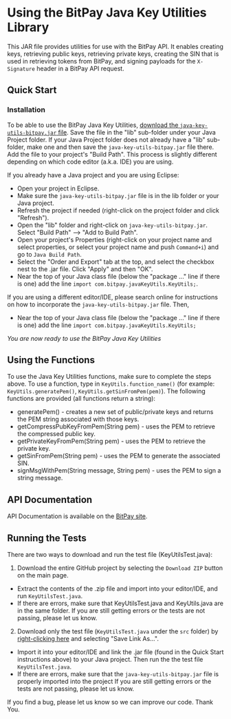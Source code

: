 # Using the BitPay Java Key Utilities Library

This JAR file provides utilities for use with the BitPay API. It enables creating keys, retrieving public keys, retrieving private keys, creating the SIN that is used in retrieving tokens from BitPay, and signing payloads for the `X-Signature` header in a BitPay API request.

## Quick Start
### Installation
To be able to use the BitPay Java Key Utilities, [download the `java-key-utils-bitpay.jar` file](https://bitpay.com/api). Save the file in the "lib" sub-folder under your Java Project folder. If your Java Project folder does not already have a "lib" sub-folder, make one and then save the `java-key-utils-bitpay.jar` file there. Add the file to your project's "Build Path". This process is slightly different depending on which code editor (a.k.a. IDE) you are using.

If you already have a Java project and you are using Eclipse:

* Open your project in Eclipse.
* Make sure the `java-key-utils-bitpay.jar` file is in the lib folder or your Java project.
* Refresh the project if needed (right-click on the project folder and click "Refresh").
* Open the "lib" folder and right-click on `java-key-utils-bitpay.jar`. Select "Build Path" --> "Add to Build Path".
* Open your project's Properties (right-click on your project name and select properties, or select your project name and push `Command+i`) and go to `Java Build Path`.
* Select the "Order and Export" tab at the top, and select the checkbox nest to the .jar file. Click "Apply" and then "OK".
* Near the top of your Java class file (below the "package ..." line if there is one) add the line `import com.bitpay.javaKeyUtils.KeyUtils;`.

If you are using a different editor/IDE, please search online for instructions on how to incorporate the `java-key-utils-bitpay.jar` file. Then,

* Near the top of your Java class file (below the "package ..." line if there is one) add the line `import com.bitpay.javaKeyUtils.KeyUtils;`

*You are now ready to use the BitPay Java Key Utilities*

## Using the Functions
To use the Java Key Utilities functions, make sure to complete the steps above. To use a function, type in `KeyUtils.function_name()` (for example: `KeyUtils.generatePem()`, `KeyUtils.getSinFromPem(pem)`).
The following functions are provided (all functions return a string):

* generatePem() - creates a new set of public/private keys and returns the PEM string associated with those keys.
* getCompressPubKeyFromPem(String pem) - uses the PEM to retrieve the compressed public key.
* getPrivateKeyFromPem(String pem) - uses the PEM to retrieve the private key.
* getSinFromPem(String pem) - uses the PEM to generate the associated SIN.
* signMsgWithPem(String message, String pem) - uses the PEM to sign a string message.

## API Documentation

API Documentation is available on the [BitPay site](https://bitpay.com/api).

## Running the Tests
There are two ways to download and run the test file (KeyUtilsTest.java):

1. Download the entire GitHub project by selecting the `Download ZIP` button on the main page.
  * Extract the contents of the .zip file and import into your editor/IDE, and run `KeyUtilsTest.java`.
  * If there are errors, make sure that KeyUtilsTest.java and KeyUtils.java are in the same folder. If you are still getting errors or the tests are not passing, please let us know.
2. Download only the test file (`KeyUtilsTest.java` under the `src` folder) by [right-clicking here](https://raw.githubusercontent.com/suraj-masand/java-key-utils/master/src/KeyUtilsTest.java) and selecting "Save Link As...".
  * Import it into your editor/IDE and link the .jar file (found in the Quick Start instructions above) to your Java project. Then run the the test file `KeyUtilsTest.java`.
  * If there are errors, make sure that the `java-key-utils-bitpay.jar` file is properly imported into the project If you are still getting errors or the tests are not passing, please let us know.

If you find a bug, please let us know so we can improve our code. Thank You. 

